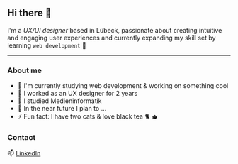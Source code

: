 ## Hi there 👋

 I'm a *UX/UI designer* based in Lübeck, passionate about creating intuitive and 
 engaging user experiences and currently expanding my skill set by 
 learning `web development` 🧠

___ 
### About me 
- 🔭 I'm currently studying web development & working on something cool
- 🚀 I worked as an UX designer for 2 years
- 🧳 I studied Medieninformatik
- 🎯 In the near future I plan to ...
- ⚡️ Fun fact: I have two cats & love black tea 🐈 🫖


### Contact
📫 [LinkedIn](https://www.linkedin.com/in/ana-yurtanova-768a68320)
